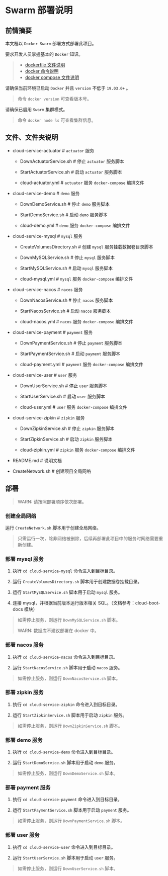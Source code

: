 # Swarm 部署说明

## 前情摘要

本文档以 `Docker Swarm` 部署方式部署此项目。

要求开发人员掌握基本的 `Docker` 知识。

> * [dockerfile 文件说明](https://docs.docker.com/engine/reference/builder/)
> * [docker 命令说明](https://docs.docker.com/engine/reference/run/)
> * [docker compose 文件说明](https://docs.docker.com/compose/compose-file/)

请确保当前环境已启动 `Docker` 并且 `version` 不低于 `19.03.0+` 。

> 命令 `docker version` 可查看版本号。

请确保已启用 `Swarm` 集群模式。

> 命令 `docker node ls` 可查看集群信息。

## 文件、文件夹说明

* cloud-service-actuator # `actuator` 服务

    * DownActuatorService.sh # 停止 `actuator` 服务脚本

    * StartActuatorService.sh # 启动 `actuator` 服务脚本

    * cloud-actuator.yml # `actuator` 服务 `docker-compose` 编排文件


* cloud-service-demo # `demo` 服务

    * DownDemoService.sh # 停止 `demo` 服务脚本

    * StartDemoService.sh # 启动 `demo` 服务脚本

    * cloud-demo.yml # `demo` 服务 `docker-compose` 编排文件


* cloud-service-mysql # `mysql` 服务

    * CreateVolumesDirectory.sh # 创建 `mysql` 服务挂载数据卷目录脚本

    * DownMySQLService.sh # 停止 `mysql` 服务脚本

    * StartMySQLService.sh # 启动 `mysql` 服务脚本

    * cloud-mysql.yml # `mysql` 服务 `docker-compose` 编排文件


* cloud-service-nacos # `nacos` 服务

    * DownNacosService.sh # 停止 `nacos` 服务脚本

    * StartNacosService.sh # 启动 `nacos` 服务脚本

    * cloud-nacos.yml # `nacos` 服务 `docker-compose` 编排文件


* cloud-service-payment # `payment` 服务

    * DownPaymentService.sh # 停止 `payment` 服务脚本

    * StartPaymentService.sh # 启动 `payment` 服务脚本

    * cloud-payment.yml # `payment` 服务 `docker-compose` 编排文件


* cloud-service-user # `user` 服务

    * DownUserService.sh # 停止 `user` 服务脚本

    * StartUserService.sh # 启动 `user` 服务脚本

    * cloud-user.yml # `user` 服务 `docker-compose` 编排文件


* cloud-service-zipkin # `zipkin` 服务

    * DownZipkinService.sh # 停止 `zipkin` 服务脚本

    * StartZipkinService.sh # 启动 `zipkin` 服务脚本

    * cloud-zipkin.yml # `zipkin` 服务 `docker-compose` 编排文件


* README.md # 说明文档

* CreateNetwork.sh # 创建项目全局网络

## 部署

> WARN: 请按照部署顺序依次部署。

### 创建全局网络

运行 `CreateNetwork.sh` 脚本用于创建全局网络。

> 只需运行一次，除非网络被删除，后续再部署此项目中的服务时网络需要重新创建。

### 部署 mysql 服务

1. 执行 `cd cloud-service-mysql` 命令进入到目标目录。

2. 运行 `CreateVolumesDirectory.sh` 脚本用于创建数据卷挂载目录。

3. 运行 `StartMySQLService.sh` 脚本用于启动 `mysql` 服务。

4. 连接 mysql，并根据当前版本运行版本相关 SQL。（文档参考：cloud-boot-docs 模块）

> 如需停止服务，则运行 `DownMySQLService.sh` 脚本。
>
> WARN: 数据库不建议部署在 docker 中。

### 部署 nacos 服务

1. 执行 `cd cloud-service-nacos` 命令进入到目标目录。

2. 运行 `StartNacosService.sh` 脚本用于启动 `nacos` 服务。

> 如需停止服务，则运行 `DownNacosService.sh` 脚本。

### 部署 zipkin 服务

1. 执行 `cd cloud-service-zipkin` 命令进入到目标目录。

2. 运行 `StartZipkinService.sh` 脚本用于启动 `zipkin` 服务。

> 如需停止服务，则运行 `DownZipkinService.sh` 脚本。

### 部署 demo 服务

1. 执行 `cd cloud-service-demo` 命令进入到目标目录。

2. 运行 `StartDemoService.sh` 脚本用于启动 `demo` 服务。

> 如需停止服务，则运行 `DownDemoService.sh` 脚本。

### 部署 payment 服务

1. 执行 `cd cloud-service-payment` 命令进入到目标目录。

2. 运行 `StartPaymentService.sh` 脚本用于启动 `payment` 服务。

> 如需停止服务，则运行 `DownPaymentService.sh` 脚本。

### 部署 user 服务

1. 执行 `cd cloud-service-user` 命令进入到目标目录。

2. 运行 `StartUserService.sh` 脚本用于启动 `user` 服务。

> 如需停止服务，则运行 `DownUserService.sh` 脚本。